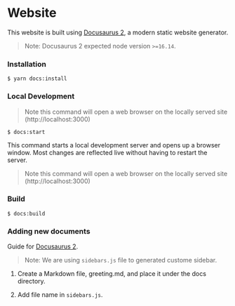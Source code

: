 # Website

This website is built using [Docusaurus 2](https://docusaurus.io/), a modern static website generator.

> Note: Docusaurus 2 expected node version `>=16.14`.


### Installation

```
$ yarn docs:install
```

### Local Development

> Note this command will open a web browser on the locally served site (http://localhost:3000)

```
$ docs:start
```

This command starts a local development server and opens up a browser window. Most changes are reflected live without having to restart the server.

> Note this command will open a web browser on the locally served site (http://localhost:3000)

### Build

```
$ docs:build
```

### Adding new documents

Guide for [Docusaurus 2](https://docusaurus.io/docs/sidebar).

> Note: We are using `sidebars.js` file to generated custome sidebar.

1. Create a Markdown file, greeting.md, and place it under the docs directory.

2. Add file name in `sidebars.js`.
   